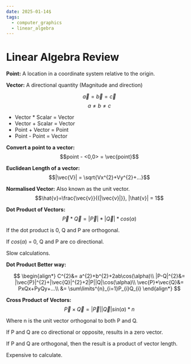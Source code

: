 ```yaml
---
date: 2025-01-14$
tags:
  - computer_graphics
  - linear_algebra
---
```

# Linear Algebra Review

**Point:** A location in a coordinate system relative to the origin.

**Vector:** A directional quantity (Magnitude and direction)

$$\vec{a} = \vec{b} = \vec{c}$$
$$a \not= b \not= c$$

- Vector \* Scalar = Vector
- Vector + Scalar = Vector
- Point + Vector = Point
- Point - Point = Vector

**Convert a point to a vector:**
$$point - <0,0> = \vec{point}$$

**Euclidean Length of a vector:**
$$|\vec{V}| = \sqrt{Vx^{2}+Vy^{2}+...}$$

**Normalised Vector:** Also known as the unit vector.
$$\hat{v}=\frac{\vec{v}}{{|\vec{v}|}}, |\hat{v}| = 1$$

**Dot Product of Vectors:**
$$\vec{P} * \vec{Q} = |\vec{P}| * |\vec{Q}| * cos(\alpha)$$

If the dot product is 0, Q and P are orthogonal.

If $cos(\alpha)$ = 0, Q and P are co directional.

Slow calculations. 

**Dot Product Better way:**

$$
\begin{align*}
C^{2}&= a^{2}+b^{2}+2ab\cos(\alpha)\\
|P-Q|^{2}&= |\vec{P}|^{2}+|\vec{Q}|^{2}+2|P||Q|\cos(\alpha)\\
\vec{P}*\vec{Q}&= PxQx+PyQy+...\\
&= \sum\limits^{n}_{i=1}P_{i}Q_{i}
\end{align*}
$$


**Cross Product of Vectors:**
$$\vec{P} \times \vec{Q} = |\vec{P}||\vec{Q}|sin(\alpha)*n$$

Where n is the unit vector orthogonal to both P and Q.

If P and Q are co directional or opposite, results in a zero vector.

If P and Q are orthogonal, then the result is a product of vector length. 

Expensive to calculate.